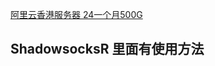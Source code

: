 [阿里云香港服务器 24一个月500G](https://s.click.taobao.com/t?e=m%3D2%26s%3DDEJk%2BTTx3N8cQipKwQzePCperVdZeJviEViQ0P1Vf2kguMN8XjClArulokTJULhuNnGHDv9u8g6kiKgHg8sJQGF8NQSYm52K%2BCCWPth0FrLw2PXv%2BKffqxVF%2BG%2F2LD3qKIUZKvQyk4%2FkxFiXT%2FI5kZuVJ2zJE2c0p3fRQ0ORdflbmmsujxxDvKiBJVMc%2BOMFCM7aOFaXltYhhQs2DjqgEA%3D%3Dhttps://s.click.taobao.com/t?e=m%3D2%26s%3DDEJk%2BTTx3N8cQipKwQzePCperVdZeJviEViQ0P1Vf2kguMN8XjClArulokTJULhuNnGHDv9u8g6kiKgHg8sJQGF8NQSYm52K%2BCCWPth0FrLw2PXv%2BKffqxVF%2BG%2F2LD3qKIUZKvQyk4%2FkxFiXT%2FI5kZuVJ2zJE2c0p3fRQ0ORdflbmmsujxxDvKiBJVMc%2BOMFCM7aOFaXltYhhQs2DjqgEA%3D%3D) 
## ShadowsocksR 里面有使用方法
